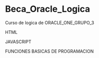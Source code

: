 # Beca_Oracle_Logica
Curso de logica de ORACLE_ONE_GRUPO_3

HTML

JAVASCRIPT

FUNCIONES BASICAS DE PROGRAMACION
